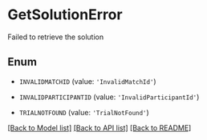 # GetSolutionError

Failed to retrieve the solution

## Enum

* `INVALIDMATCHID` (value: `'InvalidMatchId'`)

* `INVALIDPARTICIPANTID` (value: `'InvalidParticipantId'`)

* `TRIALNOTFOUND` (value: `'TrialNotFound'`)

[[Back to Model list]](../README.md#documentation-for-models) [[Back to API list]](../README.md#documentation-for-api-endpoints) [[Back to README]](../README.md)


